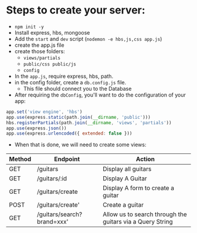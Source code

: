 # Steps to create your server:

- `npm init -y`
- Install express, hbs, mongoose
- Add the `start` and `dev` script (`nodemon -e hbs,js,css app.js`)
- create the app.js file
- create those folders:
  - `views/partials`
  - `public/css public/js`
  - `config`
- In the `app.js`, require express, hbs, path.
- in the config folder, create a `db.config.js` file.
  - This file should connect you to the Database
- After requiring the `dbConfig`, you'll want to do the configuration of your app:
```js
app.set('view engine', 'hbs')
app.use(express.static(path.join(__dirname, 'public')))
hbs.registerPartials(path.join(__dirname, 'views', 'partials'))
app.use(express.json())
app.use(express.urlencoded({ extended: false }))
```

- When that is done, we will need to create some views:



| Method | Endpoint | Action |
| -------- | -------- | -------- |
| GET     | /guitars     | Display all guitars     |
| GET     | /guitars/:id     | Display A Guitar     |
| GET     | /guitars/create     | Display A form to create a guitar     |
| POST     | /guitars/create'    | Create a guitar     |
| GET     | /guitars/search?brand=xxx'    | Allow us to search through the guitars via a Query String     |




